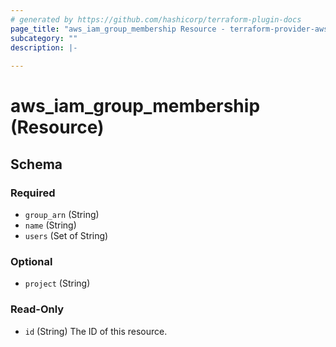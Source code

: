 ```yaml
---
# generated by https://github.com/hashicorp/terraform-plugin-docs
page_title: "aws_iam_group_membership Resource - terraform-provider-aws"
subcategory: ""
description: |-
  
---
```


# aws_iam_group_membership (Resource)





<!-- schema generated by tfplugindocs -->
## Schema

### Required

- `group_arn` (String)
- `name` (String)
- `users` (Set of String)

### Optional

- `project` (String)

### Read-Only

- `id` (String) The ID of this resource.
